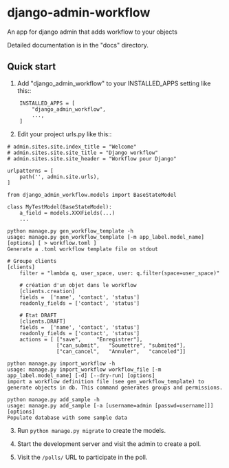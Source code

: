 # django-admin-workflow


An app for django admin that adds workflow to your objects

Detailed documentation is in the "docs" directory.

## Quick start

1. Add "django_admin_workflow" to your INSTALLED_APPS setting like this::

```
    INSTALLED_APPS = [
        "django_admin_workflow",
        ...,
    ]
```

2. Edit your project urls.py like this::

```
# admin.sites.site.index_title = "Welcome"
# admin.sites.site.site_title = "Django workflow"
# admin.sites.site.site_header = "Workflow pour Django"

urlpatterns = [
    path('', admin.site.urls),
]
```

```
from django_admin_workflow.models import BaseStateModel

class MyTestModel(BaseStateModel):
    a_field = models.XXXFields(...)
    ...
```

```
python manage.py gen_workflow_template -h
usage: manage.py gen_workflow_template [-m app_label.model_name] [options] [ > workflow.toml ]
Generate a .toml workflow template file on stdout
```

```
# Groupe clients
[clients]
    filter = "lambda q, user_space, user: q.filter(space=user_space)"

    # création d'un objet dans le workflow
    [clients.creation]
    fields =  ['name', 'contact', 'status']
    readonly_fields = ['contact', 'status']

    # Etat DRAFT
    [clients.DRAFT]
    fields =  ['name', 'contact', 'status']
    readonly_fields = ['contact', 'status']
    actions = [ ["save",     "Enregistrer"],
                ["can_submit",   "Soumettre", "submited"],
                ["can_cancel",   "Annuler",   "canceled"]]

```

```
python manage.py import_workflow -h 
usage: manage.py import_workflow workflow_file [-m app_label.model_name] [-d] [--dry-run] [options]
import a workflow definition file (see gen_workflow_template) to generate objects in db. This command generates groups and permissions.
```

```
python manage.py add_sample -h
usage: manage.py add_sample [-a [username=admin [passwd=username]]]  [options]
Populate database with some sample data
```


3. Run ``python manage.py migrate`` to create the models.

4. Start the development server and visit the admin to create a poll.

5. Visit the ``/polls/`` URL to participate in the poll.